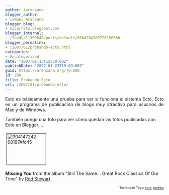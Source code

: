```yaml
---
author: iarenzana
blogger_author:
- Ismael Arenzana
blogger_blog:
- micarreta.blogspot.com
blogger_internal:
- /feeds/11302648/posts/default/8064704309726156800
blogger_permalink:
- /2007/01/probando-ecto.html
categories:
- Uncategorized
date: "2007-01-13T12:30:00Z"
publishDate: "2097-01-23T19:09:00Z"
guid: https://arenzana.org/?p=200
id: 200
title: Probando Ecto
url: /2007/01/probando-ecto/
---
```

<p style="text-align:justify;">
  Esto es básicamente una prueba para ver si funciona el sistema Ecto. Ecto es un programa de publicación de blogs muy atractivo para usuarios de Mac y de Windows.
</p>

También pongo una foto para ver cómo quedan las fotos publicadas con Ecto en Blogger&#8230;.

<p style="text-align:justify;">
  <a href="http://farm1.static.flickr.com/106/304147242_68197afc45.jpg"><img loading="lazy" src="http://farm1.static.flickr.com/106/304147242_68197afc45.jpg" height="100" width="124" border="1" hspace="4" vspace="4" alt="304147242 68197Afc45" /></a>
</p>

**Missing You** from the album &#8220;Still The Same&#8230; Great Rock Classics Of Our Time&#8221; by [Rod Stewart](http://www.google.com/search?q=%22Rod%20Stewart%22)

<!-- technorati tags start -->

<p style="text-align:right;font-size:10px;">
  Technorati Tags: <a href="http://www.technorati.com/tag/ecto" rel="tag">ecto</a>, <a href="http://www.technorati.com/tag/prueba" rel="tag">prueba</a>
</p>

<!-- technorati tags end -->
